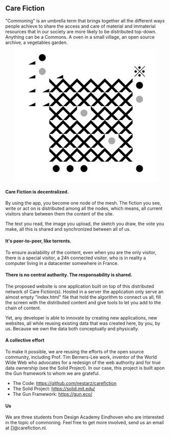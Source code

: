 ##  Care Fiction

"Commoning" is an umbrella term that brings together all the different ways people achieve to share the access and care of material and immaterial resources that in our society are more likely to be distributed top-down. Anything can be a Commons. A oven in a small village, an open source archive, a vegetables garden.

<p align="center">
  <a href="https://carefiction.netlify.app/">
    <img alt="care-fiction" src="https://raw.githubusercontent.com/nestarz/carefiction/master/assets/mesh-2.png" width="446">
  </a>
</p>

#### Care Fiction is decentralized.

By using the app, you become one node of the mesh. The fiction you see, write or act on is distributed among all the nodes, which means, all current visitors share between them the content of the site.

The text you read, the image you upload, the sketch you draw, the vote you make, all this is shared and synchronized between all of us.

#### It's peer-to-peer, like torrents.

To ensure availability of the content, even when you are the only visitor, there is a special visitor, a 24h connected visitor, who is in reality a computer living in a datacenter somewhere in France.

#### There is no central authority. The responsability is shared.

The proposed website is one application built on top of this distributed network of Care Fiction(s). 
Hosted in a server the application only serve an almost empty "index.html" file that hold the algorithm to connect us all, fill the screen with the distributed content and give tools to let you add to the chain of content.

Yet, any developer is able to innovate by creating new applications, new websites, all while reusing existing data that was created here, by you, by us. Because we own the data both conceptually and physically.

#### A collective effort

To make it possible, we are reusing the efforts of the open source community, including Prof. Tim Berners-Lee work, inventor of the World Wide Web who advocates for a redesign of the web authority and for true data ownership (see the Solid Project). In our case, this project is built apon the Gun framework to whom we are grateful.

- The Code: https://github.com/nestarz/carefiction
- The Solid Project: https://solid.mit.edu/
- The Gun Framework: https://gun.eco/

#### Us

We are three students from Design Academy Eindhoven who are interested in the topic of commoning. Feel free to get more involved, send us an email at []@carefiction.nl.

